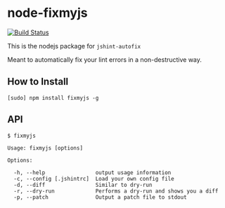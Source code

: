 # node-fixmyjs

[![Build Status](https://secure.travis-ci.org/goatslacker/node-fixmyjs.png)](http://travis-ci.org/goatslacker/node-fixmyjs)


This is the nodejs package for `jshint-autofix`

Meant to automatically fix your lint errors in a non-destructive way.

## How to Install

    [sudo] npm install fixmyjs -g

## API

    $ fixmyjs

    Usage: fixmyjs [options]

    Options:

      -h, --help                output usage information
      -c, --config [.jshintrc]  Load your own config file
      -d, --diff                Similar to dry-run
      -r, --dry-run             Performs a dry-run and shows you a diff
      -p, --patch               Output a patch file to stdout
